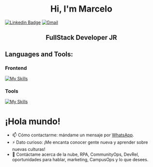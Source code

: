 <h1 align="center">Hi, I'm Marcelo </h1>

  [![Linkedin Badge](https://img.shields.io/badge/LinkedIn-0077B5?style=for-the-badge&logo=linkedin&logoColor=white)](https://www.linkedin.com/in/m1997/)
[![Gmail](https://img.shields.io/badge/Gmail-D14836?style=for-the-badge&logo=gmail&logoColor=white)](https://mail.google.com/mail/u/0/?pli=1#inbox?compose=fwmvGMBxPTrWdHPjgcxLfxVZzGVswZCVzrgxpRsswpcXVwdQZftsJPcFJTlRXsvVcRdNfnmPHQWWjFHcqtFTcDFlWxWKTdhqQMdVqzmMgkWkcqDZHrGG)

<h2 align="center">FullStack Developer JR</h2>

## Languages and Tools:
<!--### Backend -->
### Frontend
[![My Skills](https://skillicons.dev/icons?i=js,html,css,react)](https://skillicons.dev)
<!--### Database -->
<!--### Cloud Servers -->
### Tools
[![My Skills](https://skillicons.dev/icons?i=github,git,linux,vscode,figma)](https://skillicons.dev)

<!--[![Linkedin Badge]()](#) -->

# ¡Hola mundo! 
- 📫 Cómo contactarme: mándame un mensaje por [WhatsApp](https://wa.me/+51917205538).
- ⚡ Dato curioso: ¡Me encanta conocer gente nueva y aprender sobre nuevas culturas!
- 💬 Contáctame acerca de la nube, RPA, CommunityOps, DevRel, oportunidades para hablar, marketing, CampusOps y lo que desees.
